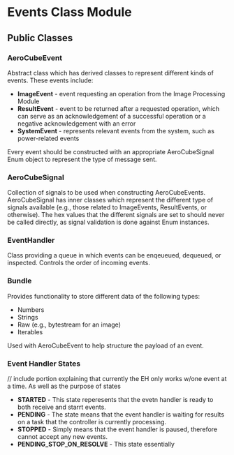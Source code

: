 # Events Class Module
## Public Classes
### AeroCubeEvent
Abstract class which has derived classes to represent different kinds of events.
These events include:
* **ImageEvent** - event requesting an operation from the Image Processing Module
* **ResultEvent** - event to be returned after a requested operation, which can serve as an acknowledgement of a successful operation or a negative acknowledgement with an error
* **SystemEvent** - represents relevant events from the system, such as power-related events

Every event should be constructed with an appropriate AeroCubeSignal Enum object to represent the type of message sent.

### AeroCubeSignal
Collection of signals to be used when constructing AeroCubeEvents. AeroCubeSignal has inner classes which represent the different type of signals available (e.g., those related to ImageEvents, ResultEvents, or otherwise). The hex values that the different signals are set to should never be called directly, as signal validation is done against Enum instances.

### EventHandler
Class providing a queue in which events can be enqeueued, dequeued, or inspected. Controls the order of incoming events.

### Bundle
Provides functionality to store different data of the following types:
* Numbers
* Strings
* Raw (e.g., bytestream for an image)
* Iterables

Used with AeroCubeEvent to help structure the payload of an event.

### Event Handler States 
// include portion explaining that currently the EH only works w/one event at a time. As well as the purpose of states
* **STARTED** - This state reperesents that the evetn handler is ready to both receive and starrt events.
* **PENDING** - The state means that the event handler is waiting for results on a task that the controller is currently processing.
* **STOPPED** - Simply means that the event handler is paused, therefore cannot accept any new events.
* **PENDING_STOP_ON_RESOLVE** - This state essentially 

